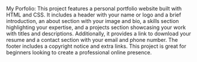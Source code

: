 My Porfolio:
This project features a personal portfolio website built with HTML and CSS. It includes a header with your name or logo and a brief introduction, an about section with your image and bio, a skills section highlighting your expertise, and a projects section showcasing your work with titles and descriptions. Additionally, it provides a link to download your resume and a contact section with your email and phone number. The footer includes a copyright notice and extra links. This project is great for beginners looking to create a professional online presence.
